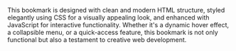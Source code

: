 This bookmark is designed with clean and modern HTML structure, styled elegantly using CSS for a visually appealing look, and enhanced with JavaScript for interactive functionality. Whether it's a dynamic hover effect, a collapsible menu, or a quick-access feature, this bookmark is not only functional but also a testament to creative web development.
